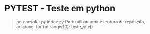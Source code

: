 # PYTEST - Teste em python 

> no console: py index.py
> Para utilizar uma estrutura de repetição, adicione:
> for i in range(10):
      teste_site()
